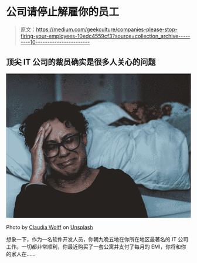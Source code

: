 # 公司请停止解雇你的员工

> 原文：<https://medium.com/geekculture/companies-please-stop-firing-your-employees-10edc4559cf3?source=collection_archive---------10----------------------->

## 顶尖 IT 公司的裁员确实是很多人关心的问题

![](img/d3b185aa7930b9162d7a28642f55bdc8.png)

Photo by [Claudia Wolff](https://unsplash.com/@kaimantha?utm_source=unsplash&utm_medium=referral&utm_content=creditCopyText) on [Unsplash](https://unsplash.com/photos/xWohP8D-i0M?utm_source=unsplash&utm_medium=referral&utm_content=creditCopyText)

想象一下，作为一名软件开发人员，你朝九晚五地在你所在地区最著名的 IT 公司工作。一切都非常顺利，你最近购买了一套公寓并支付了每月的 EMI，你将和你的家人在……